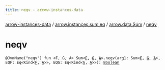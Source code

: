 ```yaml
---
title: neqv - arrow-instances-data
---
```


[arrow-instances-data](../../index.html) / [arrow.instances.sum.eq](../index.html) / [arrow.data.Sum](index.html) / [neqv](./neqv.html)

# neqv

`@JvmName("neqv") fun <F, G, A> Sum<`[`F`](neqv.html#F)`, `[`G`](neqv.html#G)`, `[`A`](neqv.html#A)`>.neqv(arg1: Sum<`[`F`](neqv.html#F)`, `[`G`](neqv.html#G)`, `[`A`](neqv.html#A)`>, EQF: Eq<Kind<`[`F`](neqv.html#F)`, `[`A`](neqv.html#A)`>>, EQG: Eq<Kind<`[`G`](neqv.html#G)`, `[`A`](neqv.html#A)`>>): `[`Boolean`](https://kotlinlang.org/api/latest/jvm/stdlib/kotlin/-boolean/index.html)